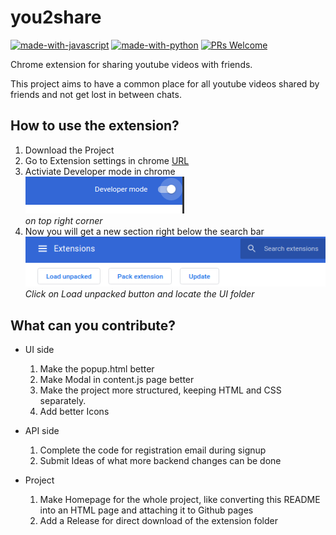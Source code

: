 # you2share
[![made-with-javascript](https://img.shields.io/badge/Made%20with-JavaScript-1f425f.svg)](https://www.javascript.com)
[![made-with-python](https://img.shields.io/badge/Made%20with-Python-1f425f.svg)](https://www.python.org/)
[![PRs Welcome](https://img.shields.io/badge/PRs-welcome-brightgreen.svg?style=flat-square)](http://makeapullrequest.com)


Chrome extension for sharing youtube videos with friends. 

This project aims to have a common place for all youtube videos shared by friends and not get lost in between chats.

## How to use the extension?
1. Download the Project 
2. Go to Extension settings in chrome [URL](chrome://extensions/)
3. Activiate Developer mode in chrome 
   <br>
   ![](extension_page/img/Screenshot_dev_01.png)
   <br>
   *on top right corner* 
4. Now you will get a new section right below the search bar
   <br>
   ![](extension_page/img/Screenshot_dev_02.png)
   <br>
   *Click on Load unpacked button and locate the UI folder*

## What can you contribute? 
- UI side
  1. Make the popup.html better
  2. Make Modal in content.js page better 
  3. Make the project more structured, keeping HTML and CSS separately.
  4. Add better Icons 
   
- API side
  1. Complete the code for registration email during signup 
  2. Submit Ideas of what more backend changes can be done
   
- Project 
  1. Make Homepage for the whole project, like converting this README into an HTML page and attaching it to Github pages
  2. Add a Release for direct download of the extension folder
